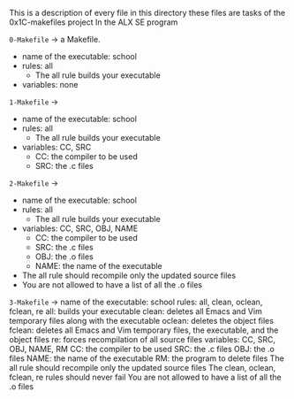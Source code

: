 This is a description of every file in this directory
these files are tasks of the 0x1C-makefiles project
In the ALX SE program


`0-Makefile` -> a Makefile.
- name of the executable: school
- rules: all
	- The all rule builds your executable
- variables: none


`1-Makefile` -> 
- name of the executable: school
- rules: all
	- The all rule builds your executable
- variables: CC, SRC
	- CC: the compiler to be used
	- SRC: the .c files


`2-Makefile` ->
- name of the executable: school
- rules: all
	- The all rule builds your executable
- variables: CC, SRC, OBJ, NAME
	- CC: the compiler to be used
	- SRC: the .c files
	- OBJ: the .o files
	- NAME: the name of the executable
- The all rule should recompile only the updated source files
- You are not allowed to have a list of all the .o files


`3-Makefile` ->
name of the executable: school
rules: all, clean, oclean, fclean, re
all: builds your executable
clean: deletes all Emacs and Vim temporary files along with the executable
oclean: deletes the object files
fclean: deletes all Emacs and Vim temporary files, the executable, and the object files
re: forces recompilation of all source files
variables: CC, SRC, OBJ, NAME, RM
CC: the compiler to be used
SRC: the .c files
OBJ: the .o files
NAME: the name of the executable
RM: the program to delete files
The all rule should recompile only the updated source files
The clean, oclean, fclean, re rules should never fail
You are not allowed to have a list of all the .o files


